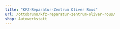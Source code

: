 ```yaml
---
title: "KFZ-Reparatur-Zentrum Oliver Rous"
url: /ottobrunn/kfz-reparatur-zentrum-oliver-rous/
shop: Autowerkstatt
---
```

